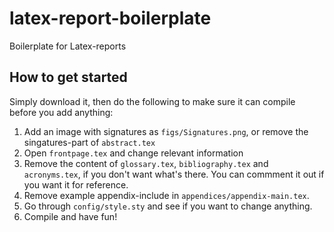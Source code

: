 # latex-report-boilerplate
Boilerplate for Latex-reports

## How to get started 
Simply download it, then do the following to make sure it can compile before you add anything:

1. Add an image with signatures as `figs/Signatures.png`, or remove the singatures-part of `abstract.tex`
2. Open `frontpage.tex` and change relevant information
3. Remove the content of `glossary.tex`, `bibliography.tex` and `acronyms.tex`, if you don't want what's there. You can commment it out if you want it for reference.
4. Remove example appendix-include in `appendices/appendix-main.tex`.
5. Go through `config/style.sty` and see if you want to change anything.
6. Compile and have fun!


